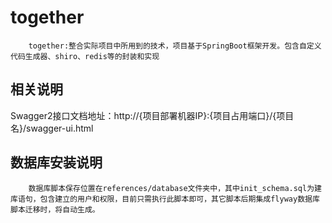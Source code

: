 # together
		together:整合实际项目中所用到的技术，项目基于SpringBoot框架开发。包含自定义代码生成器、shiro、redis等的封装和实现
		
## 相关说明
Swagger2接口文档地址：http://{项目部署机器IP}:{项目占用端口}/{项目名}/swagger-ui.html
		
## 数据库安装说明
		数据库脚本保存位置在references/database文件夹中，其中init_schema.sql为建库语句，包含建立的用户和权限，目前只需执行此脚本即可，其它脚本后期集成flyway数据库脚本迁移时，将自动生成。